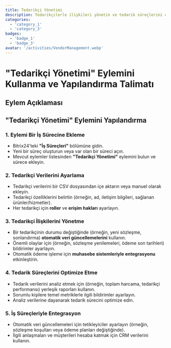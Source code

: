 ```yaml
---
title: Tedarikçi Yönetimi
description: Tedarikçilerle ilişkileri yönetin ve tedarik süreçlerini optimize edin.
categories: 
  - 'category_1'
  - 'category_3'
badges: 
  - 'badge_1'
  - 'badge_3'
avatar: '/activities/VendorManagement.webp'
---
```


# "Tedarikçi Yönetimi" Eylemini Kullanma ve Yapılandırma Talimatı

## Eylem Açıklaması

## **"Tedarikçi Yönetimi" Eylemini Yapılandırma**

### 1. Eylemi Bir İş Sürecine Ekleme
- Bitrix24'teki **"İş Süreçleri"** bölümüne gidin.
- Yeni bir süreç oluşturun veya var olan bir süreci açın.
- Mevcut eylemler listesinden **"Tedarikçi Yönetimi"** eylemini bulun ve sürece ekleyin.

### 2. Tedarikçi Verilerini Ayarlama
- Tedarikçi verilerini bir CSV dosyasından içe aktarın veya manuel olarak ekleyin.
- Tedarikçi özelliklerini belirtin (örneğin, ad, iletişim bilgileri, sağlanan ürünler/hizmetler).
- Her tedarikçi için **roller** ve **erişim hakları** ayarlayın.

### 3. Tedarikçi İlişkilerini Yönetme
- Bir tedarikçinin durumu değiştiğinde (örneğin, yeni sözleşme, sonlandırma) **otomatik veri güncellemelerini** kullanın.
- Önemli olaylar için (örneğin, sözleşme yenilemeleri, ödeme son tarihleri) bildirimler ayarlayın.
- Otomatik ödeme işleme için **muhasebe sistemleriyle entegrasyonu** etkinleştirin.

### 4. Tedarik Süreçlerini Optimize Etme
- Tedarik verilerini analiz etmek için (örneğin, toplam harcama, tedarikçi performansı) yerleşik raporları kullanın.
- Sorumlu kişilere temel metriklerle ilgili bildirimler ayarlayın.
- Analiz verilerine dayanarak tedarik sürecini optimize edin.

### 5. İş Süreçleriyle Entegrasyon
- Otomatik veri güncellemeleri için tetikleyiciler ayarlayın (örneğin, sözleşme koşulları veya ödeme planları değiştiğinde).
- İlgili anlaşmaları ve müşterileri hesaba katmak için CRM verilerini kullanın.